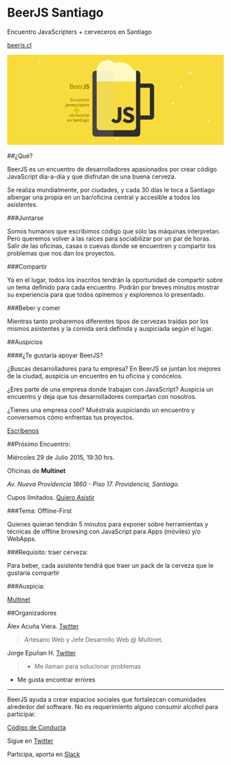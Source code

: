 # BeerJS Santiago

Encuentro JavaScripters + cerveceros en Santiago

[beerjs.cl](http://www.beerjs.cl/)

![BeerJS](https://raw.githubusercontent.com/beerjs/santiago/master/images/beerjs.png)

##¿Qué?

BeerJS es un encuentro de desarrolladores apasionados por crear código JavaScript día-a-día y que disfrutan de una buena cerveza.

Se realiza mundialmente, por ciudades, y cada 30 días le toca a Santiago albergar una propia en un bar/oficina central y accesible a todos los asistentes.

###Juntarse

Somos humanos que escribimos código que sólo las máquinas interpretan. Pero queremos volver a las raíces para sociabilizar por un par de horas. Salir de las oficinas, casas o cuevas donde se encuentren y compartir los problemas que nos dan los proyectos.

###Compartir

Ya en el lugar, todos los inscritos tendrán la oportunidad de compartir sobre un tema definido para cada encuentro. Podrán por breves minutos mostrar su experiencia para que todos opinemos y exploremos lo presentado.

###Beber y comer

Mientras tanto probaremos diferentes tipos de cervezas traídas por los mismos asistentes y la comida será definida y auspiciada según el lugar.

##Auspicios

####¿Te gustaría apoyar BeerJS?

¿Buscas desarrolladores para tu empresa? En BeerJS se juntan los mejores de la ciudad, auspicia un encuentro en tu oficina y conócelos.

¿Eres parte de una empresa donde trabajan con JavaScript? Auspicia un encuentro y deja que tus desarrolladores compartan con nosotros.

¿Tienes una empresa cool? Muéstrala auspiciando un encuentro y conversemos cómo enfrentas tus proyectos.

[Escríbenos](mailto:salud@beerjs.cl)

##Próximo Encuentro:

Miércoles 29 de Julio 2015, 19:30 hrs.

Oficinas de **Multinet**

*Av. Nueva Providencia 1860 - Piso 17. Providencia, Santiago.*


Cupos limitados. [Quiero Asistir](https://guestlistapp.com/events/335703)


###Tema: Offline-First

Quienes quieran tendrán 5 minutos para exponer sobre herramientas y técnicas de offline browsing con JavaScript para Apps (móviles) y/o WebApps.

###Requisito: traer cerveza:

Para beber, cada asistente tendrá que traer un pack de la cerveza que le gustaría compartir

###Auspicia:

[Multinet](http://www.mad.cl)

##Organizadores

Álex Acuña Viera. [Twitter](http://www.twitter.com/kyuumeitai)

> Artesano Web y Jefe Desarrollo Web @ Multinet.

Jorge Epuñan H. [Twitter](http://www.twitter.com/csslab)

> - Me llaman para solucionar problemas 
- Me gusta encontrar errores 

---

BeerJS ayuda a crear espacios sociales que fortalezcan comunidades alrededor del software. No es requerimiento alguno consumir alcohol para participar.

[Código de Conducta](http://es.confcodeofconduct.com/)

Sigue en [Twitter](http://twitter.com/intent/follow?original_referer=&screen_name=BeerJSSantiago&tw_p=followbutton&variant=2.0)

Participa, aporta en [Slack](http://www.hashtagchile.com/#postula)
